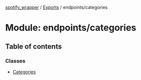 [spotify_wrapper](../README.md) / [Exports](../modules.md) / endpoints/categories

# Module: endpoints/categories

## Table of contents

### Classes

- [Categories](../classes/endpoints_categories.Categories.md)
